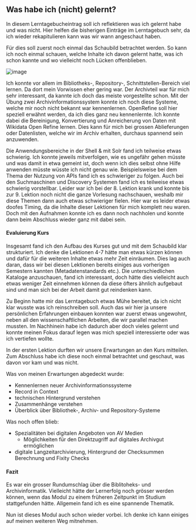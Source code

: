 ## Was habe ich (nicht) gelernt?

In diesem Lerntagebucheintrag soll ich reflektieren was ich gelernt habe und was nicht. Hier helfen die bisherigen Einträge im Lerntagebuch sehr, da ich wieder rekapitulieren kann was wir wann angeschaut haben.

Für dies soll zuerst noch einmal das Schaubild betrachtet werden. So kann ich noch einmal schauen, welche Inhalte ich davon gelernt hatte, was ich schon kannte und wo vielleicht noch Lücken offenblieben.

![image](https://github.com/blaettmartin/Lerntagebuch_BAIN/assets/90840517/73ce5e3d-f7f0-4a61-9620-91a4b0c85648)

Ich konnte vor allem im Bibliotheks-, Repository-, Schnittstellen-Bereich viel lernen. Da dort mein Vorwissen eher gering war. Der Archivteil war für mich sehr interessant, da kannte ich doch das meiste vorgestellte schon. Mit der Übung zwei Archivinformationssystem konnte ich noch diese Systeme, welche mir noch nicht bekannt war kennenlernen. OpenRefine soll hier speziell erwähnt werden, da ich dies ganz neu kennenlernte. Ich konnte dabei die Bereinigung, Konvertierung und Anreicherung von Daten mit Wikidata Open Refine lernen. Dies kann für mich bei grossen Ablieferungen oder Datenlisten, welche wir im Archiv erhalten, durchaus spannend sein anzuwenden.

Die Anwendungsbereiche in der Shell & mit Solr fand ich teilweise etwas schwierig. Ich konnte jeweils mitverfolgen, wie es ungefähr gehen müsste und was damit in etwa gemeint ist, doch wenn ich dies selbst ohne Hilfe anwenden müsste wüsste ich nicht genau wie. Beispielsweise bei dem Thema der Nutzung von APIs fand ich es schwieriger zu folgen. Auch bei den Suchmaschinen und Discovery Systemen fand ich es teilweise etwas schwierig vorstellbar. Leider war ich bei der 8. Lektion krank und konnte bis zur 9. Lektion noch nicht die ganze Vorlesung nachschauen, weshalb mir diese Themen dann auch etwas schwieriger fielen. Hier war es leider etwas doofes Timing, da die Inhalte dieser Lektionen für mich komplett neu waren. Doch mit den Aufnahmen konnte ich es dann noch nachholen und konnte dann beim Abschluss wieder ganz mit dabei sein.

#### Evaluierung Kurs
Insgesamt fand ich den Aufbau des Kurses gut und mit dem Schaubild klar strukturiert. Ich denke die Lektionen 4-7 hätte man etwas kürzen können und dafür für die weiteren Inhalte etwas mehr Zeit einräumen. Dies lag auch daran, dass wir bei diesen Lektionen bereits einiges aus vorherigen Semestern kannten (Metadatenstandards etc.). Die unterschiedlichen Kataloge anzuschauen, fand ich interessant, doch hätte dies vielleicht auch etwas weniger Zeit einnehmen können da diese öfters ähnlich aufgebaut sind und man sich bei der Arbeit damit gut reindenken kann.  

Zu Beginn hatte mir das Lerntagebuch etwas Mühe bereitet, da ich nicht klar wusste was ich reinschreiben soll. Auch das wir hier ja unsere persönlichen Erfahrungen einbauen konnten war zuerst etwas ungewohnt, neben all den wissenschaftlichen Arbeiten, die wir parallel machen mussten. Im Nachhinein habe ich dadurch aber doch vieles gelernt und konnte meinen Fokus darauf legen was mich speziell interessierte oder was ich vertiefen wollte.

 In der ersten Lektion durften wir unsere Erwartungen an den Kurs mitteilen. Zum Abschluss habe ich diese noch einmal betrachtet und geschaut, was davon vor kam und was nicht.

Was von meinen Erwartungen abgedeckt wurde: 
- Kennenlernen neuer Archivinformationssysteme
- Record in Context 
- technischen Hintergrund verstehen
- Zusammenhänge verstehen
- Überblick über Bibliothek-, Archiv- und Repository-Systeme


Was noch offen blieb:
- Spezialitäten bei digitalen Angeboten von AV Medien
  - Möglichkeiten für den Direktzugriff auf digitales Archivgut ermöglichen 
- digitale Langzeitarchivierung, Hintergrund der Checksummen Berechnung und Fixity Checks

#### Fazit

Es war ein grosser Rundumschlag über die Biblitoheks- und Archivinformatik. Vielleicht hätte der Lernerfolg noch grösser werden können, wenn das Modul zu einem früheren Zeitpunkt im Studium stattgefunden hätte. Allgemein fand ich es eine spannende Thematik.

Nun ist dieses Modul auch schon wieder vorbei. Ich denke ich kann einiges auf meinen weiteren Weg mitnehmen.
